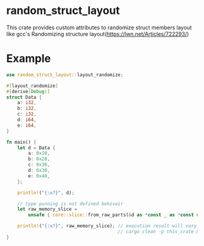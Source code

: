 # random_struct_layout

This crate provides custom attributes to randomize struct members layout like gcc's Randomizing structure layout(https://lwn.net/Articles/722293/)

# Example

```rust
use random_struct_layout::layout_randomize;

#[layout_randomize]
#[derive(Debug)]
struct Data {
    a: i32,
    b: i32,
    c: i32,
    d: i64,
    e: i64,
}

fn main() {
    let d = Data {
        a: 0x10,
        b: 0x20,
        c: 0x30,
        d: 0x30,
        e: 0x40,
    };

    println!("{:x?}", d);

    // type punning is not defined behivair
    let raw_memory_slice =
        unsafe { core::slice::from_raw_parts(&d as *const _ as *const u8, 0x20) };

    println!("{:x?}", raw_memory_slice); // execution result will vary each time.
                                         // cargo clean -p this_crate && cargo run
}
```
